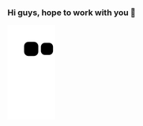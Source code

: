 ### Hi guys, hope to work with you 👋
![Image of Yaktocat](https://raw.githubusercontent.com/muhiqsimui/muhiqsimui/output/github-contribution-grid-snake.svg)
<!--
**thiettb/ThietTB** is a ✨ _special_ ✨ repository because its `README.md` (this file) appears on your GitHub profile.

Here are some ideas to get you started:

- 🔭 I’m currently working on ...
- 🌱 I’m currently learning ...
- 👯 I’m looking to collaborate on ...
- 🤔 I’m looking for help with ...
- 💬 Ask me about ...
- 📫 How to reach me: ...
- 😄 Pronouns: ...
- ⚡ Fun fact: ...
-->

